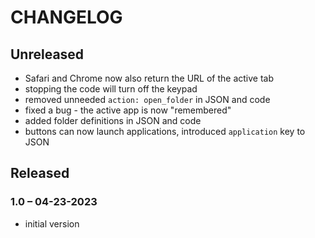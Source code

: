 
# CHANGELOG

## Unreleased

- Safari and Chrome now also return the URL of the active tab
- stopping the code will turn off the keypad
- removed unneeded `action: open_folder` in JSON and code
- fixed a bug -  the active app is now "remembered"
- added folder definitions in JSON and code
- buttons can now launch applications, introduced `application` key to JSON

## Released

### 1.0 – 04-23-2023

- initial version
